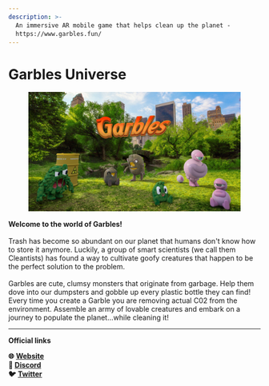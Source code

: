 ```yaml
---
description: >-
  An immersive AR mobile game that helps clean up the planet -
  https://www.garbles.fun/
---
```


# Garbles Universe

<figure><img src=".gitbook/assets/Discord background imageTitled.jpg" alt=""><figcaption></figcaption></figure>

**Welcome to the world of Garbles!** \
\
Trash has become so abundant on our planet that humans don't know how to store it anymore. Luckily, a group of smart scientists (we call them Cleantists) has found a way to cultivate goofy creatures that happen to be the perfect solution to the problem.\
&#x20;\
Garbles are cute, clumsy monsters that originate from garbage. Help them dove into our dumpsters and gobble up every plastic bottle they can find! Every time you create a Garble you are removing actual C02 from the environment. Assemble an army of lovable creatures and embark on a journey to populate the planet...while cleaning it!

****

**Official links**

**🌐** [**Website**](https://www.garbles.fun/)****\
**👾** [**Discord**](https://discord.gg/yKvddrZ25u)****\
**🐦** [**Twitter**](https://twitter.com/garblesfun)
